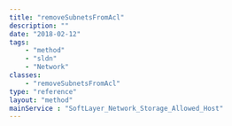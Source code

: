 ```yaml
---
title: "removeSubnetsFromAcl"
description: ""
date: "2018-02-12"
tags:
    - "method"
    - "sldn"
    - "Network"
classes:
    - "removeSubnetsFromAcl"
type: "reference"
layout: "method"
mainService : "SoftLayer_Network_Storage_Allowed_Host"
---
```

